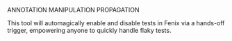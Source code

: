 ANNOTATION MANIPULATION PROPAGATION

This tool will automagically enable and disable tests in Fenix via a hands-off trigger, empowering anyone to quickly handle flaky tests.